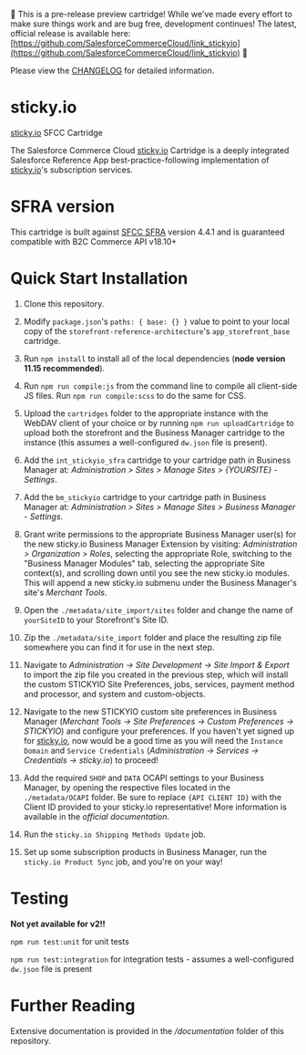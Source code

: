 🚨 This is a pre-release preview cartridge! While we've made every effort to make sure things work and are bug free, development continues! The latest, official release is available here: [https://github.com/SalesforceCommerceCloud/link_stickyio](https://github.com/SalesforceCommerceCloud/link_stickyio) 🚨

Please view the [CHANGELOG](CHANGELOG.md) for detailed information.

# sticky.io

[sticky.io](https://sticky.io) SFCC Cartridge

The Salesforce Commerce Cloud [sticky.io](https://sticky.io) Cartridge is a deeply integrated Salesforce Reference App best-practice-following implementation of [sticky.io](https://sticky.io)'s subscription services.

# SFRA version

This cartridge is built against [SFCC SFRA](https://github.com/SalesforceCommerceCloud/storefront-reference-architecture) version 4.4.1 and is guaranteed compatible with B2C Commerce API v18.10+

# Quick Start Installation

1. Clone this repository.

2. Modify `package.json`'s `paths: { base: {} }` value to point to your local copy of the `storefront-reference-architecture`'s `app_storefront_base` cartridge.

3. Run `npm install` to install all of the local dependencies (**node version 11.15 recommended**).

4. Run `npm run compile:js` from the command line to compile all client-side JS files. Run `npm run compile:scss` to do the same for CSS.

5. Upload the `cartridges` folder to the appropriate instance with the WebDAV client of your choice or by running `npm run uploadCartridge` to upload both the storefront and the Business Manager cartridge to the instance (this assumes a well-configured `dw.json` file is present).

6. Add the `int_stickyio_sfra` cartridge to your cartridge path in Business Manager at: _Administration >  Sites >  Manage Sites > {YOURSITE} - Settings_.

7. Add the `bm_stickyio` cartridge to your cartridge path in Business Manager at: _Administration >  Sites >  Manage Sites > Business Manager - Settings_.

8. Grant write permissions to the appropriate Business Manager user(s) for the new sticky.io Business Manager Extension by visiting: _Administration > Organization > Roles_, selecting the appropriate Role, switching to the "Business Manager Modules" tab, selecting the appropriate Site context(s), and scrolling down until you see the new sticky.io modules. This will append a new sticky.io submenu under the Business Manager's site's _Merchant Tools_.

9. Open the `./metadata/site_import/sites` folder and change the name of `yourSiteID` to your Storefront's Site ID.

10. Zip the `./metadata/site_import` folder and place the resulting zip file somewhere you can find it for use in the next step.

11. Navigate to _Administration -> Site Development -> Site Import & Export_ to import the zip file you created in the previous step, which will install the custom STICKYIO Site Preferences, jobs, services, payment method and processor, and system and custom-objects.

12. Navigate to the new STICKYIO custom site preferences in Business Manager (_Merchant Tools -> Site Preferences -> Custom Preferences -> STICKYIO_) and configure your preferences. If you haven't yet signed up for [sticky.io](https://sticky.io), now would be a good time as you will need the `Instance Domain` and `Service Credentials` (_Administration -> Services -> Credentials -> sticky.io_) to proceed!

13. Add the required `SHOP` and `DATA` OCAPI settings to your Business Manager, by opening the respective files located in the `./metadata/OCAPI` folder. Be sure to replace `{API CLIENT ID}` with the Client ID provided to your sticky.io representative! More information is available in the _official documentation_.

14. Run the `sticky.io Shipping Methods Update` job.

15. Set up some subscription products in Business Manager, run the `sticky.io Product Sync` job, and you're on your way!

# Testing

**Not yet available for v2!!**

`npm run test:unit` for unit tests

`npm run test:integration` for integration tests - assumes a well-configured `dw.json` file is present

# Further Reading

Extensive documentation is provided in the _/documentation_ folder of this repository.
